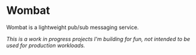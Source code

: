 # Wombat
Wombat is a lightweight pub/sub messaging service.

*This is a work in progress projects I'm building for fun, not intended to be used for production workloads.*
